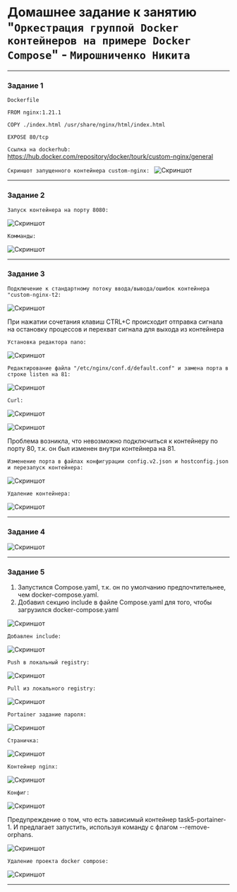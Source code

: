 # Домашнее задание к занятию "`Оркестрация группой Docker контейнеров на примере Docker Compose`" - `Мирошниченко Никита`

---

### Задание 1

`Dockerfile`
```
FROM nginx:1.21.1

COPY ./index.html /usr/share/nginx/html/index.html

EXPOSE 80/tcp

```
`Ссылка на dockerhub:` https://hub.docker.com/repository/docker/tourk/custom-nginx/general

`Скриншот запущенного контейнера custom-nginx:
`
![Скриншот](https://github.com/Tourker/Git_HW/blob/main/img/HW05_03/z1_html_nginx.jpg)

---

### Задание 2

`Запуск контейнера на порту 8080:`

![Скриншот](https://github.com/Tourker/Git_HW/blob/main/img/HW05_03/z2_run_container.jpg)

`Комманды:`

![Скриншот](https://github.com/Tourker/Git_HW/blob/main/img/HW05_03/z2_commands.jpg)

---

### Задание 3

`Подключение к стандартному потоку ввода/вывода/ошибок контейнера "custom-nginx-t2:`

![Скриншот](https://github.com/Tourker/Git_HW/blob/main/img/HW05_03/z3_container_attach.jpg)

При нажатии сочетания клавиш CTRL+C происходит отправка сигнала на остановку процессов и перехват сигнала для выхода из контейнера

`Установка редактора nano:`

![Скриншот](https://github.com/Tourker/Git_HW/blob/main/img/HW05_03/z3_install_nano.jpg)

`Редактирование файла "/etc/nginx/conf.d/default.conf" и замена порта в строке listen на 81:`

![Скриншот](https://github.com/Tourker/Git_HW/blob/main/img/HW05_03/z3_conf_nginx_listen81.jpg)

`Curl: `

![Скриншот](https://github.com/Tourker/Git_HW/blob/main/img/HW05_03/z3_curl.jpg)

![Скриншот](https://github.com/Tourker/Git_HW/blob/main/img/HW05_03/z3_port_curl.jpg)

Проблема возникла, что невозможно подключиться к контейнеру по порту 80, т.к. он был изменен внутри контейнера на 81.


`Изменение порта в файлах конфигурации config.v2.json и hostconfig.json и перезапуск контейнера:`

![Скриншот](https://github.com/Tourker/Git_HW/blob/main/img/HW05_03/z3_conf_port_in_container.jpg)

`Удаление контейнера: `

![Скриншот](https://github.com/Tourker/Git_HW/blob/main/img/HW05_03/z3_delete_container.jpg)

---

### Задание 4

![Скриншот](https://github.com/Tourker/Git_HW/blob/main/img/HW05_03/z4_1.jpg)

---

### Задание 5

1) Запустился Compose.yaml, т.к. он по умолчанию предпочтительнее, чем docker-compose.yaml.
2) Добавил секцию include в файле Compose.yaml для того, чтобы загрузился docker-compose.yaml

![Скриншот](https://github.com/Tourker/Git_HW/blob/main/img/HW05_03/z5_compose.jpg)

`Добавлен include: `

![Скриншот](https://github.com/Tourker/Git_HW/blob/main/img/HW05_03/z5_docker_compose.jpg)

`Push в локальный registry: `

![Скриншот](https://github.com/Tourker/Git_HW/blob/main/img/HW05_03/z5_push_localregistry.jpg)

`Pull из локального registry: `

![Скриншот](https://github.com/Tourker/Git_HW/blob/main/img/HW05_03/z5_delete_and_pull_localregistry.jpg)

`Portainer задание пароля: `

![Скриншот](https://github.com/Tourker/Git_HW/blob/main/img/HW05_03/z5_portainer_1.jpg)

`Страничка: `

![Скриншот](https://github.com/Tourker/Git_HW/blob/main/img/HW05_03/z5_portainer_2.jpg)

`Контейнер nginx: `

![Скриншот](https://github.com/Tourker/Git_HW/blob/main/img/HW05_03/z5_portainer_3_nginx.jpg)

`Конфиг: `

![Скриншот](https://github.com/Tourker/Git_HW/blob/main/img/HW05_03/z5_portainer_4_conf_container.jpg)

Предупреждение о том, что есть зависимый контейнер task5-portainer-1. И предлагает запустить, используя команду с флагом --remove-orphans.

![Скриншот](https://github.com/Tourker/Git_HW/blob/main/img/HW05_03/z5_run_compose_d.jpg)

`Удаление проекта docker compose: `

![Скриншот](https://github.com/Tourker/Git_HW/blob/main/img/HW05_03/z5_remove.jpg)

---